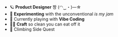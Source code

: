 - 🪐 **Product Designer** 짱 (◠‿・)—☆
- 🍇 **Experimenting** with the unconventional *is my jam*
- 🌱 Currently playing with **Vibe Coding**
- 🫰🏼 **Craft** so clean you can eat off it
- 💎 Climbing Side Quest
